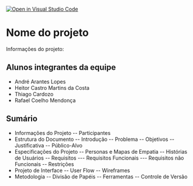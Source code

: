 [![Open in Visual Studio Code](https://classroom.github.com/assets/open-in-vscode-c66648af7eb3fe8bc4f294546bfd86ef473780cde1dea487d3c4ff354943c9ae.svg)](https://classroom.github.com/online_ide?assignment_repo_id=7599617&assignment_repo_type=AssignmentRepo)
# Nome do projeto
Informações do projeto: 

## Alunos integrantes da equipe

* André Arantes Lopes
* Heitor Castro Martins da Costa
* Thiago Cardozo
* Rafael Coelho Mendonça

## Sumário
- Informações do Projeto
-- Participantes
- Estrutura do Documento
-- Introdução
-- Problema
-- Objetivos
-- Justificativa
-- Público-Alvo
- Especificações do Projeto
-- Personas e Mapas de Empatia
-- Histórias de Usuários
-- Requisitos
--- Requisitos Funcionais
--- Requisitos não Funcionais
-- Restrições
- Projeto de Interface
-- User Flow
-- Wireframes
- Metodologia
-- Divisão de Papéis
-- Ferramentas
-- Controle de Versão
